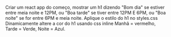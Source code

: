 Criar um react app do começo, mostrar um h1 dizendo "Bom dia" se estiver entre meia noite e 12PM, ou "Boa tarde" se tiver entre 12PM E 6PM, ou "Boa noite" se for entre 6PM e meia noite.
Aplique o estilo do h1 no styles.css
Dinamicamente altere a cor do h1 usando css inline
Manhã = vermelho, Tarde = Verde, Noite = Azul. 